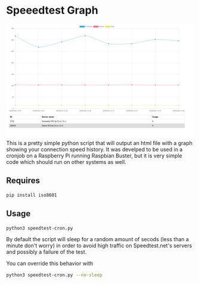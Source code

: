 # Speeedtest Graph
![screenshot](https://raw.githubusercontent.com/mijorus/speedtest-cli-chart/master/screenshot.png)
This is a pretty simple python script that will output an html file with a graph showing your connection speed history.
It was develped to be used in a cronjob on a Raspberry Pi running Raspbian Buster, but it is very simple code which should run on other systems as well.

## Requires
```python
pip install iso8601
```
## Usage
```sh
python3 speedtest-cron.py
```

By default the script will sleep for a random amount of secods (less than a minute don't worry) in order to avoid high traffic on Speedtest.net's servers and possibly a failure of the test.

You can override this behavior with
```sh
python3 speedtest-cron.py --no-sleep
``` 
